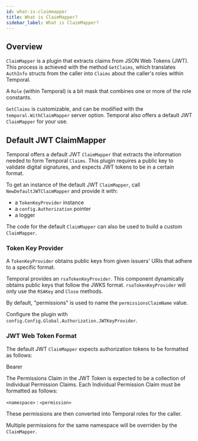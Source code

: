 ```yaml
---
id: what-is-claimmapper
title: What is ClaimMapper?
sidebar_label: What is ClaimMapper?
---
```


## Overview

`ClaimMapper` is a plugin that extracts claims from JSON Web Tokens (JWT). This process is achieved with the method `GetClaims`, which translates `AuthInfo` structs from the caller into `Claims` about the caller's roles within Temporal.

A `Role` (within Temporal) is a bit mask that combines one or more of the role constants.

`GetClaims` is customizable, and can be modified with the `temporal.WithClaimMapper` server option. Temporal also offers a default JWT `ClaimMapper` for your use.

## Default JWT ClaimMapper

Temporal offers a default JWT `ClaimMapper` that extracts the information needed to form Temporal `Claims`. This plugin requires a public key to validate digital signatures, and expects JWT tokens to be in a certain format.

To get an instance of the default JWT `ClaimMapper`, call `NewDefaultJWTClaimMapper` and provide it with:

- a `TokenKeyProvider` instance
- a `config.Authorization` pointer
- a logger

The code for the default `ClaimMapper` can also be used to build a custom `ClaimMapper`.

### Token Key Provider

A `TokenKeyProvider` obtains public keys from given issuers' URIs that adhere to a specific format.

Temporal provides an `rsaTokenKeyProvider`. This component dynamically obtains public keys that follow the JWKS format. `rsaTokenKeyProvider` will only use the `RSAKey` and `Close` methods.

By default, "permissions" is used to name the `permissionsClaimName` value.

Configure the plugin with `config.Config.Global.Authorization.JWTKeyProvider`.

### JWT Web Token Format

The default JWT `ClaimMapper` expects authorization tokens to be formatted as follows:

Bearer <token>

The Permissions Claim in the JWT Token is expected to be a collection of Individual Permission Claims. Each Individual Permission Claim must be formatted as follows:

`<namespace>` : `<permission>`

These permissions are then converted into Temporal roles for the caller.

Multiple permissions for the same namespace will be overriden by the `ClaimMapper`.
